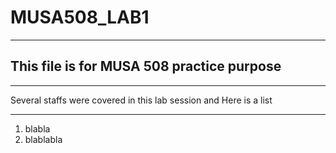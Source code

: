 # MUSA508_LAB1
********

## This file is for MUSA 508 practice purpose

*******
Several staffs were covered in this lab session  and Here is a list 
********
1. blabla
2. blablabla
